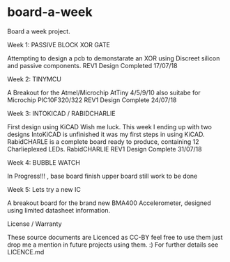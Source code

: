 # board-a-week
Board a week project. 

Week 1: PASSIVE BLOCK XOR GATE

Attempting to design a pcb to demonstarate an XOR using Discreet silicon and passive components.
REV1 Design Completed 17/07/18


Week 2: TINYMCU

A Breakout for the Atmel/Microchip AtTiny 4/5/9/10 also suitabe for Microchip PIC10F320/322
REV1 Design Complete 24/07/18


Week 3: INTOKICAD / RABIDCHARLIE

First design using KiCAD Wish me luck. This week I ending up with two designs IntoKiCAD is unfinished it was my first steps in using KiCAD. RabidCHARLE is a complete board ready to produce, containing 12 Charlieplexed LEDs.
RabidCHARLIE REV1 Design Complete 31/07/18


Week 4: BUBBLE WATCH

In Progress!!! , base board finish upper board still work to be done 

Week 5: Lets try a new IC

A breakout board for the brand new BMA400 Accelerometer, designed using limited datasheet information. 



License / Warranty

These source documents are Licenced as CC-BY feel free to use them just drop me a mention in future projects using them. :)
For further details see LICENCE.md 

